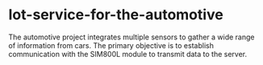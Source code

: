 # Iot-service-for-the-automotive
The automotive project integrates multiple sensors to gather a wide range of information from cars. The primary objective is to establish communication with the SIM800L module to transmit data to the server. 
